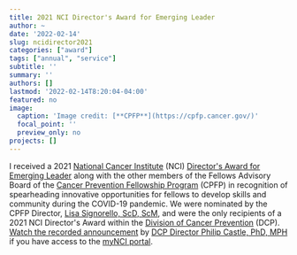 ```yaml
---
title: 2021 NCI Director's Award for Emerging Leader
author: ~
date: '2022-02-14'
slug: ncidirector2021
categories: ["award"]
tags: ["annual", "service"]
subtitle: ''
summary: ''
authors: []
lastmod: '2022-02-14T8:20:04-04:00'
featured: no
image: 
  caption: 'Image credit: [**CPFP**](https://cpfp.cancer.gov/)'
  focal_point: ''
  preview_only: no
projects: []
---
```


I received a 2021 [National Cancer Institute](https://www.cancer.gov/) (NCI) [Director's Award for Emerging Leader]() along with the other members of the Fellows Advisory Board of the [Cancer Prevention Fellowship Program](https://cpfp.cancer.gov/) (CPFP) in recognition of spearheading innovative opportunities for fellows to develop skills and community during the COVID-19 pandemic. We were nominated by the CPFP Director, [Lisa Signorello, ScD, ScM](https://orcid.org/0000-0002-0904-6350), and were the only recipients of a 2021 NCI Director's Award within the [Division of Cancer Prevention](https://prevention.cancer.gov/) (DCP). [Watch the recorded announcement](https://mynci.cancer.gov/2021-director-awards/dcp) by [DCP Director Philip Castle, PhD, MPH](https://prevention.cancer.gov/about-dcp/staff-search/philip-e-castle-phd-mph) if you have access to the [myNCI portal](https://mynci.cancer.gov/).
